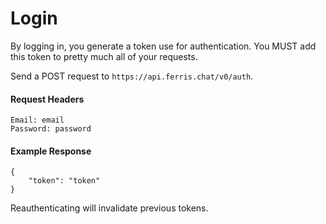 # Login

By logging in, you generate a token use for authentication. You MUST add this token to pretty much all of your requests.

Send a POST request to `https://api.ferris.chat/v0/auth`.

#### Request Headers
```
Email: email
Password: password
```

#### Example Response
```
{
    "token": "token"
}
```

Reauthenticating will invalidate previous tokens.
